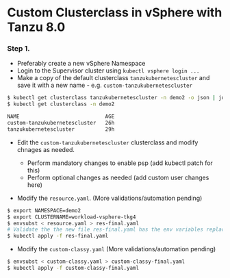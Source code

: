 # Custom Clusterclass in vSphere with Tanzu 8.0

### Step 1. 
- Preferably create a new vSphere Namespace
- Login to the Supervisor cluster using `kubectl vsphere login ...`
- Make a copy of the default clusterclass `tanzukubernetescluster` and save it with a new name - e.g. `custom-tanzukubernetescluster`
```bash
$ kubectl get clusterclass tanzukubernetescluster -n demo2 -o json | jq '.metadata.name = "custom-tanzukubernetescluster"'|kubectl create -f -
$ kubectl get clusterclass -n demo2

NAME                            AGE
custom-tanzukubernetescluster   26h
tanzukubernetescluster          29h
```

- Edit the `custom-tanzukubernetescluster` clusterclass and modify chnages as needed. 
    - Perform mandatory changes to enable psp (add kubectl patch for this)
    - Perform optional changes as needed (add custom user changes here)

- Modify the `resource.yaml`. (More validations/automation pending)

```bash
$ export NAMESPACE=demo2
$ export CLUSTERNAME=workload-vsphere-tkg4
$ envsubst < resource.yaml > res-final.yaml
# Validate the the new file res-final.yaml has the env variables replaced
$ kubectl apply -f res-final.yaml
```

- Modify the `custom-classy.yaml` (More validations/automation pending)

```bash
$ envsubst < custom-classy.yaml > custom-classy-final.yaml
$ kubectl apply -f custom-classy-final.yaml
```
